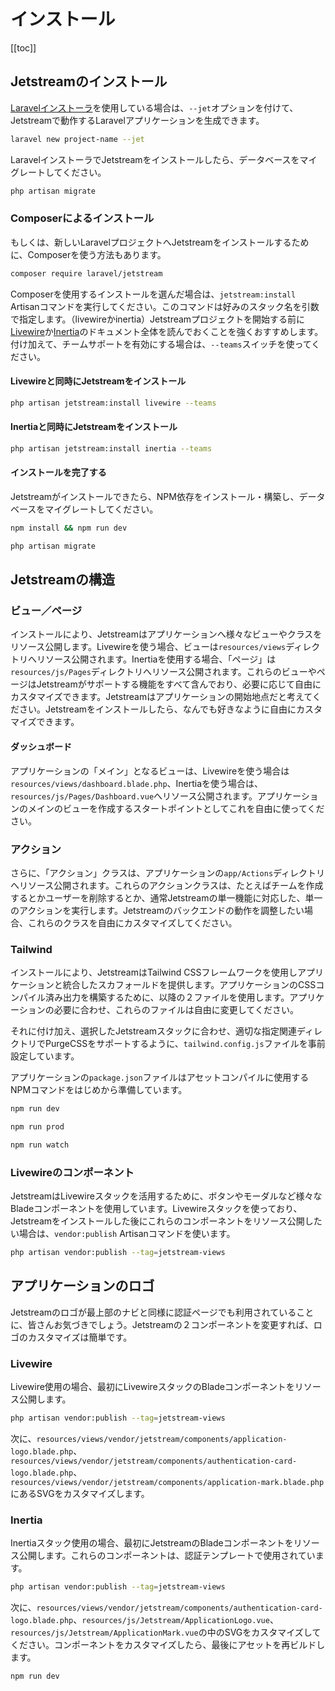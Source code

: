 # インストール

[[toc]]

## Jetstreamのインストール

[Laravelインストーラ](https://laravel.com/docs/installation#installing-laravel)を使用している場合は、`--jet`オプションを付けて、Jetstreamで動作するLaravelアプリケーションを生成できます。

```bash
laravel new project-name --jet
```

LaravelインストーラでJetstreamをインストールしたら、データベースをマイグレートしてください。

```bash
php artisan migrate
```

### Composerによるインストール

もしくは、新しいLaravelプロジェクトへJetstreamをインストールするために、Composerを使う方法もあります。

```bash
composer require laravel/jetstream
```

Composerを使用するインストールを選んだ場合は、`jetstream:install`　Artisanコマンドを実行してください。このコマンドは好みのスタック名を引数で指定します。（livewireかinertia）Jetstreamプロジェクトを開始する前に[Livewire](https://laravel-livewire.com)か[Inertia](https://inertiajs.com)のドキュメント全体を読んでおくことを強くおすすめします。付け加えて、チームサポートを有効にする場合は、`--teams`スイッチを使ってください。

#### Livewireと同時にJetstreamをインストール

```bash
php artisan jetstream:install livewire --teams
```

#### Inertiaと同時にJetstreamをインストール

```bash
php artisan jetstream:install inertia --teams
```

#### インストールを完了する

Jetstreamがインストールできたら、NPM依存をインストール・構築し、データベースをマイグレートしてください。

```bash
npm install && npm run dev

php artisan migrate
```

## Jetstreamの構造

### ビュー／ページ

インストールにより、Jetstreamはアプリケーションへ様々なビューやクラスをリソース公開します。Livewireを使う場合、ビューは`resources/views`ディレクトリへリソース公開されます。Inertiaを使用する場合、「ページ」は`resources/js/Pages`ディレクトリへリソース公開されます。これらのビューやページはJetstreamがサポートする機能をすべて含んでおり、必要に応じて自由にカスタマイズできます。Jetstreamはアプリケーションの開始地点だと考えてください。Jetstreamをインストールしたら、なんでも好きなように自由にカスタマイズできます。

#### ダッシュボード

アプリケーションの「メイン」となるビューは、Livewireを使う場合は`resources/views/dashboard.blade.php`、Inertiaを使う場合は、`resources/js/Pages/Dashboard.vue`へリソース公開されます。アプリケーションのメインのビューを作成するスタートポイントとしてこれを自由に使ってください。

### アクション

さらに、「アクション」クラスは、アプリケーションの`app/Actions`ディレクトリへリソース公開されます。これらのアクションクラスは、たとえばチームを作成するとかユーザーを削除するとか、通常Jetstreamの単一機能に対応した、単一のアクションを実行します。Jetstreamのバックエンドの動作を調整したい場合、これらのクラスを自由にカスタマイズしてください。

### Tailwind

インストールにより、JetstreamはTailwind CSSフレームワークを使用しアプリケーションと統合したスカフォールドを提供します。アプリケーションのCSSコンパイル済み出力を構築するために、以降の２ファイルを使用します。アプリケーションの必要に合わせ、これらのファイルは自由に変更してください。

それに付け加え、選択したJetstreamスタックに合わせ、適切な指定関連ディレクトリでPurgeCSSをサポートするように、`tailwind.config.js`ファイルを事前設定しています。

アプリケーションの`package.json`ファイルはアセットコンパイルに使用するNPMコマンドをはじめから準備しています。

```bash
npm run dev

npm run prod

npm run watch
```

### Livewireのコンポーネント

JetstreamはLivewireスタックを活用するために、ボタンやモーダルなど様々なBladeコンポーネントを使用しています。Livewireスタックを使っており、Jetstreamをインストールした後にこれらのコンポーネントをリソース公開したい場合は、`vendor:publish` Artisanコマンドを使います。

```bash
php artisan vendor:publish --tag=jetstream-views
```

## アプリケーションのロゴ

Jetstreamのロゴが最上部のナビと同様に認証ページでも利用されていることに、皆さんお気づきでしょう。Jetstreamの２コンポーネントを変更すれば、ロゴのカスタマイズは簡単です。

### Livewire

Livewire使用の場合、最初にLivewireスタックのBladeコンポーネントをリソース公開します。

```bash
php artisan vendor:publish --tag=jetstream-views
```

次に、`resources/views/vendor/jetstream/components/application-logo.blade.php`、`resources/views/vendor/jetstream/components/authentication-card-logo.blade.php`、`resources/views/vendor/jetstream/components/application-mark.blade.php`にあるSVGをカスタマイズします。

### Inertia

Inertiaスタック使用の場合、最初にJetstreamのBladeコンポーネントをリソース公開します。これらのコンポーネントは、認証テンプレートで使用されています。

```bash
php artisan vendor:publish --tag=jetstream-views
```

次に、`resources/views/vendor/jetstream/components/authentication-card-logo.blade.php`、`resources/js/Jetstream/ApplicationLogo.vue`、`resources/js/Jetstream/ApplicationMark.vue`の中のSVGをカスタマイズしてください。コンポーネントをカスタマイズしたら、最後にアセットを再ビルドします。

```bash
npm run dev
```
